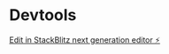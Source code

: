 # Devtools

[Edit in StackBlitz next generation editor ⚡️](https://stackblitz.com/~/github.com/gauravzazz25/Devtools)